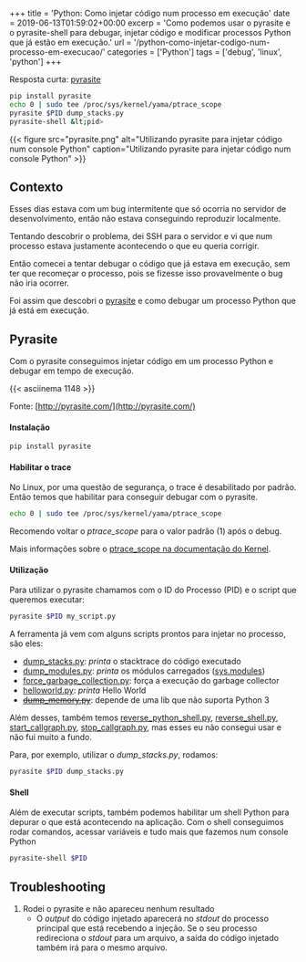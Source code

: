+++
title = 'Python: Como injetar código num processo em execução'
date = 2019-06-13T01:59:02+00:00
excerp = 'Como podemos usar o pyrasite e o pyrasite-shell para debugar, injetar código e modificar processos Python que já estão em execução.'
url = '/python-como-injetar-codigo-num-processo-em-execucao/'
categories = ['Python']
tags = ['debug', 'linux', 'python']
+++


Resposta curta: [pyrasite][1]

```bash
pip install pyrasite
echo 0 | sudo tee /proc/sys/kernel/yama/ptrace_scope
pyrasite $PID dump_stacks.py
pyrasite-shell &lt;pid>
```

{{< figure src="pyrasite.png" alt="Utilizando pyrasite para injetar código num console Python" caption="Utilizando pyrasite para injetar código num console Python" >}}


## Contexto
Esses dias estava com um bug intermitente que só ocorria no servidor de desenvolvimento, então não estava conseguindo reproduzir localmente.

Tentando descobrir o problema, dei SSH para o servidor e vi que num processo estava justamente acontecendo o que eu queria corrigir.

Então comecei a tentar debugar o código que já estava em execução, sem ter que recomeçar o processo, pois se fizesse isso provavelmente o bug não iria ocorrer.

Foi assim que descobri o [pyrasite](https://pyrasite.readthedocs.io/en/latest/) e como debugar um processo Python que já está em execução.


## Pyrasite
Com o pyrasite conseguimos injetar código em um processo Python e debugar em tempo de execução.

{{< asciinema 1148 >}}

Fonte: [http://pyrasite.com/](http://pyrasite.com/)


#### Instalação
```bash
pip install pyrasite
```


#### Habilitar o trace
No Linux, por uma questão de segurança, o trace é desabilitado por padrão. Então temos que habilitar para conseguir debugar com o pyrasite.

```bash
echo 0 | sudo tee /proc/sys/kernel/yama/ptrace_scope
```

Recomendo voltar o _ptrace_scope_ para o valor padrão (1) após o debug.

Mais informações sobre o [ptrace_scope na documentação do Kernel](https://www.kernel.org/doc/Documentation/security/Yama.txt).


#### Utilização
Para utilizar o pyrasite chamamos com o ID do Processo (PID) e o script que queremos executar:

```bash
pyrasite $PID my_script.py
```

A ferramenta já vem com alguns scripts prontos para injetar no processo, são eles:

  * [dump_stacks.py](https://github.com/lmacken/pyrasite/blob/master/pyrasite/payloads/dump_stacks.py): _printa_ o stacktrace do código executado
  * [dump_modules.py](https://github.com/lmacken/pyrasite/blob/master/pyrasite/payloads/dump_modules.py): _printa_ os módulos carregados ([sys.modules](https://docs.python.org/3/library/sys.html?highlight=sys#sys.modules))
  * [force_garbage_collection.py](https://github.com/lmacken/pyrasite/blob/master/pyrasite/payloads/force_garbage_collection.py): força a execução do garbage collector
  * [helloworld.py](https://github.com/lmacken/pyrasite/blob/master/pyrasite/payloads/helloworld.py): _printa_ Hello World
  * [~~dump_memory.py~~](https://github.com/lmacken/pyrasite/blob/master/pyrasite/payloads/dump_memory.py): depende de uma lib que não suporta Python 3

Além desses, também temos [reverse_python_shell.py](https://github.com/lmacken/pyrasite/blob/master/pyrasite/payloads/reverse_python_shell.py), [reverse_shell.py](https://github.com/lmacken/pyrasite/blob/master/pyrasite/payloads/reverse_shell.py), [start_callgraph.py](https://github.com/lmacken/pyrasite/blob/master/pyrasite/payloads/start_callgraph.py), [stop_callgraph.py](https://github.com/lmacken/pyrasite/blob/master/pyrasite/payloads/stop_callgraph.py), mas esses eu não consegui usar e não fui muito a fundo.

Para, por exemplo, utilizar o _dump_stacks.py_, rodamos:

```bash
pyrasite $PID dump_stacks.py
```

#### Shell
Além de executar scripts, também podemos habilitar um shell Python para depurar o que está acontecendo na aplicação. Com o shell conseguimos rodar comandos, acessar variáveis e tudo mais que fazemos num console Python

```bash
pyrasite-shell $PID
```


## Troubleshooting
1. Rodei o pyrasite e não apareceu nenhum resultado
    - O _output_ do código injetado aparecerá no _stdout_ do processo principal que está recebendo a injeção. Se o seu processo redireciona o _stdout_ para um arquivo, a saída do código injetado também irá para o mesmo arquivo.


[1]: https://pyrasite.readthedocs.io/en/latest/
